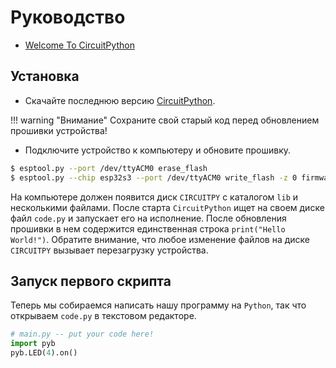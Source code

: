 # Руководство
- [Welcome To CircuitPython](https://learn.adafruit.com/welcome-to-circuitpython?view=all)
## Установка
- Скачайте последнюю версию [CircuitPython](https://circuitpython.org/downloads?mcufamilies=esp32s3). 

!!! warning "Внимание"
    Сохраните свой старый код перед обновлением прошивки устройства!

- Подключите устройство к компьютеру и обновите прошивку.
```bash
$ esptool.py --port /dev/ttyACM0 erase_flash
$ esptool.py --chip esp32s3 --port /dev/ttyACM0 write_flash -z 0 firmware.bin
```
На компьютере должен появится диск `CIRCUITPY` с каталогом `lib` и несколькими файлами. После старта `CircuitPython` ищет на своем диске  файл `code.py` и запускает его на исполнение. После обновления прошивки в нем содержится единственная строка `print("Hello World!")`. Обратите внимание, что любое изменение файлов на диске `CIRCUITPY` вызывает перезагрузку устройства.

## Запуск первого скрипта

Теперь мы собираемся написать нашу программу на `Python`, так что открываем `code.py` в текстовом редакторе.

```py
# main.py -- put your code here!
import pyb
pyb.LED(4).on()
```
